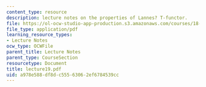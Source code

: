 ```yaml
---
content_type: resource
description: lecture notes on the properties of Lannes? T-functor.
file: https://ol-ocw-studio-app-production.s3.amazonaws.com/courses/18-917-topics-in-algebraic-topology-the-sullivan-conjecture-fall-2007/a978e588df8dc55563062ef6784539cc_lecture19.pdf
file_type: application/pdf
learning_resource_types:
- Lecture Notes
ocw_type: OCWFile
parent_title: Lecture Notes
parent_type: CourseSection
resourcetype: Document
title: lecture19.pdf
uid: a978e588-df8d-c555-6306-2ef6784539cc
---
```

